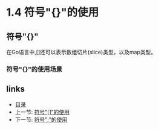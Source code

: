 # 1.4 符号"{}"的使用

## 符号"{}"

在Go语言中,[]还可以表示数组切片(slice)类型，以及map类型。

### 符号"{}"的使用场景




## links
  * [目录](<preface.md>)
  * 上一节: [符号"[]"的使用](<01.3.md>)
  * 下一节: [符号";"的使用](<01.5.md>)
